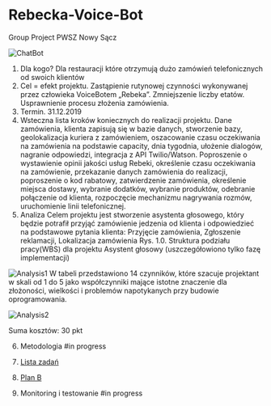 # Rebecka-Voice-Bot

Group Project
PWSZ Nowy Sącz

![ChatBot](https://miro.medium.com/max/1200/0*Ocrf5g0MBNVSOrG1.png)

1.	Dla kogo? Dla restauracji które otrzymują dużo zamówień telefonicznych od swoich klientów
2.	Cel = efekt projektu. Zastąpienie rutynowej czynności wykonywanej przez człowieka VoiceBotem „Rebeka”. Zmniejszenie liczby etatów. Usprawnienie procesu złożenia zamówienia.
3.	Termin. 31.12.2019
4.	Wsteczna lista kroków koniecznych do realizacji projektu. 
Dane zamówienia, klienta zapisują się w bazie danych, stworzenie bazy, geolokalizacja kuriera z zamówieniem, oszacowanie czasu oczekiwania na zamówienia na podstawie capacity, dnia tygodnia, ułożenie dialogów, nagranie odpowiedzi, integracja z API Twilio/Watson.
Poproszenie o wystawienie opinii jakości usług Rebeki, określenie czasu oczekiwania na zamówienie, przekazanie danych zamówienia do realizacji, poproszenie o kod rabatowy, zatwierdzenie zamówienia, określenie miejsca dostawy, wybranie dodatków, wybranie produktów, odebranie połączenie od klienta, rozpoczęcie mechanizmu nagrywania rozmów, uruchomienie linii telefonicznej.
5.	Analiza
Celem projektu jest stworzenie asystenta głosowego, który będzie potrafił przyjąć zamówienie jedzenia od klienta i odpowiedzieć na podstawowe pytania klienta: 
Przyjęcie zamówienia, Zgłoszenie reklamacji, Lokalizacja zamówienia
Rys. 1.0. Struktura podziału pracy(WBS) dla projektu Asystent głosowy (uszczegółowiono tylko fazę implementacji)

![Analysis1](https://imagizer.imageshack.com/img924/1167/LtpT26.png)
W tabeli przedstawiono 14 czynników, które szacuje projektant w skali od 1 do 5 jako współczynniki mające istotne znaczenie dla złożoności, wielkości i problemów napotykanych przy budowie oprogramowania.

![Analysis2](https://imagizer.imageshack.com/img923/4290/8Z9bdB.png)

Suma kosztów: 30 pkt

6.	Metodologia #in progress
7.	[Lista zadań](Scheme.md)

8.	[Plan B](/images/PlanB.MD)
9.	Monitoring i testowanie #in progress

